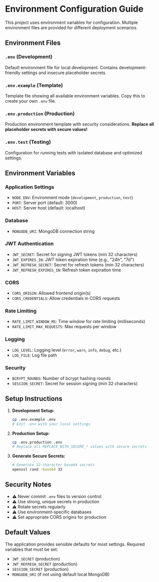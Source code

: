 # Environment Configuration Guide

This project uses environment variables for configuration. Multiple environment
files are provided for different deployment scenarios.

## Environment Files

### `.env` (Development)

Default environment file for local development. Contains development-friendly
settings and insecure placeholder secrets.

### `.env.example` (Template)

Template file showing all available environment variables. Copy this to create
your own `.env` file.

### `.env.production` (Production)

Production environment template with security considerations. **Replace all
placeholder secrets with secure values!**

### `.env.test` (Testing)

Configuration for running tests with isolated database and optimized settings.

## Environment Variables

### Application Settings

- `NODE_ENV`: Environment mode (`development`, `production`, `test`)
- `PORT`: Server port (default: 3000)
- `HOST`: Server host (default: localhost)

### Database

- `MONGODB_URI`: MongoDB connection string

### JWT Authentication

- `JWT_SECRET`: Secret for signing JWT tokens (min 32 characters)
- `JWT_EXPIRES_IN`: JWT token expiration time (e.g., "24h", "7d")
- `JWT_REFRESH_SECRET`: Secret for refresh tokens (min 32 characters)
- `JWT_REFRESH_EXPIRES_IN`: Refresh token expiration time

### CORS

- `CORS_ORIGIN`: Allowed frontend origin(s)
- `CORS_CREDENTIALS`: Allow credentials in CORS requests

### Rate Limiting

- `RATE_LIMIT_WINDOW_MS`: Time window for rate limiting (milliseconds)
- `RATE_LIMIT_MAX_REQUESTS`: Max requests per window

### Logging

- `LOG_LEVEL`: Logging level (`error`, `warn`, `info`, `debug`, etc.)
- `LOG_FILE`: Log file path

### Security

- `BCRYPT_ROUNDS`: Number of bcrypt hashing rounds
- `SESSION_SECRET`: Secret for session signing (min 32 characters)

## Setup Instructions

1. **Development Setup:**

   ```bash
   cp .env.example .env
   # Edit .env with your local settings
   ```

2. **Production Setup:**

   ```bash
   cp .env.production .env
   # Replace all REPLACE_WITH_SECURE_* values with secure secrets
   ```

3. **Generate Secure Secrets:**
   ```bash
   # Generate 32-character base64 secrets
   openssl rand -base64 32
   ```

## Security Notes

- ⚠️ Never commit `.env` files to version control
- ⚠️ Use strong, unique secrets in production
- ⚠️ Rotate secrets regularly
- ⚠️ Use environment-specific databases
- ⚠️ Set appropriate CORS origins for production

## Default Values

The application provides sensible defaults for most settings. Required variables
that must be set:

- `JWT_SECRET` (production)
- `JWT_REFRESH_SECRET` (production)
- `SESSION_SECRET` (production)
- `MONGODB_URI` (if not using default local MongoDB)
